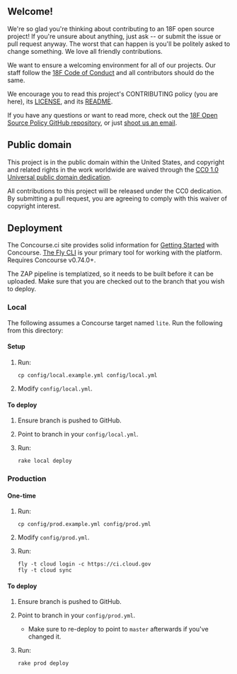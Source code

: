 ## Welcome!

We're so glad you're thinking about contributing to an 18F open source project! If you're unsure about anything, just ask -- or submit the issue or pull request anyway. The worst that can happen is you'll be politely asked to change something. We love all friendly contributions.

We want to ensure a welcoming environment for all of our projects. Our staff follow the [18F Code of Conduct](https://github.com/18F/code-of-conduct/blob/master/code-of-conduct.md) and all contributors should do the same.

We encourage you to read this project's CONTRIBUTING policy (you are here), its [LICENSE](LICENSE.md), and its [README](README.md).

If you have any questions or want to read more, check out the [18F Open Source Policy GitHub repository]( https://github.com/18f/open-source-policy), or just [shoot us an email](mailto:18f@gsa.gov).

## Public domain

This project is in the public domain within the United States, and
copyright and related rights in the work worldwide are waived through
the [CC0 1.0 Universal public domain dedication](https://creativecommons.org/publicdomain/zero/1.0/).

All contributions to this project will be released under the CC0
dedication. By submitting a pull request, you are agreeing to comply
with this waiver of copyright interest.

## Deployment

The Concourse.ci site provides solid information for [Getting Started](http://concourse.ci/getting-started.html) with Concourse. [The Fly CLI](http://concourse.ci/fly-cli.html) is your primary tool for working with the platform. Requires Concourse v0.74.0+.

The ZAP pipeline is templatized, so it needs to be built before it can be uploaded. Make sure that you are checked out to the branch that you wish to deploy.

### Local

The following assumes a Concourse target named `lite`. Run the following from this directory:

#### Setup

1. Run:

    ```shell
    cp config/local.example.yml config/local.yml
    ```

1. Modify `config/local.yml`.

#### To deploy

1. Ensure branch is pushed to GitHub.
1. Point to branch in your `config/local.yml`.
1. Run:

    ```shell
    rake local deploy
    ```

### Production

#### One-time

1. Run:

    ```shell
    cp config/prod.example.yml config/prod.yml
    ```

1. Modify `config/prod.yml`.
1. Run:

    ```shell
    fly -t cloud login -c https://ci.cloud.gov
    fly -t cloud sync
    ```

#### To deploy

1. Ensure branch is pushed to GitHub.
1. Point to branch in your `config/prod.yml`.
    * Make sure to re-deploy to point to `master` afterwards if you've changed it.
1. Run:

    ```shell
    rake prod deploy
    ```
